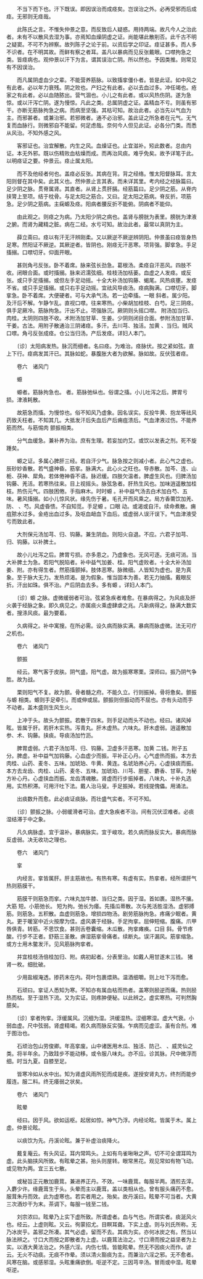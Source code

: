 <!-- { "loadSidebar": true } -->
　　不当下而下也。汗下既误。即因误治而成痉矣。岂误治之外。必再受邪而后成痉。无邪则无痉哉。

　　此陈氏之言。不惟失仲景之意。而反致后人疑惑。用持两端。故凡今人之治此者。未有不以散风去湿为事。亦焉知血燥阴虚之证。尚能堪此散削否。此千古不明之疑窦。不可不为辨察。故列陈子之论于前。以资后学之印证。痉证甚多。而人多不识者。在不明其故。而鲜有察之者耳。盖凡以暴病而见反张戴眼。口噤拘急之类。皆痉病也。观仲景以汗下为言。谓其误治亡阴。所以然也。予因类推。则常见有不因误治。

　　而凡属阴虚血少之辈。不能营养筋脉。以致搐挛僵仆者。皆是此证。如中风之有此者。必以年力衰残。阴之败也。产妇之有此者。必以去血过多。冲任竭也。疮家之有此者。必以血随脓出。营气涸也。小儿之有此者。或以风热伤阴。遂为急惊。或以汗泻亡阴。遂为慢惊。凡此之类。总属阴虚之证。盖精血不亏。则虽有邪干。亦断无筋脉拘急之病。而病至坚强。其枯可知。故治此者。必当先以气血为主。而邪甚者。或兼治邪。若邪微者。通不必治邪。盖此证之所急者在元气。无气复而血脉行。则微邪自不能留。何足虑哉。奈何今人但见此证。必各分门类。而悉从风治。不知外感之风。

　　客邪证也。治宜解散。内生之风。血燥证也。止宜滋补。矧此数者。总由内证。本无外邪。既以伤精败血枯燥而成。而再治风痰。难乎免矣。故予详笔于此。以明痉证之要。仲景云。痉止属太阳。

　　而不及他经者何也。盖痉必反张。其病在背。背之经络。惟太阳督脉耳。言太阳则督在其中矣。此其义也。然仲景止言其表。而未详其里。考内经之经脉篇曰。足少阴之脉。贯脊属肾。其直者。从肾上贯肝膈。经筋篇曰。足少阴之筋。从脊内挟膂上至项。结于枕骨。与足太阳之筋合。又曰。足太阳之筋病。脊反折。项筋急。足少阴之筋病。主痫螈及痉。阳病者腰反折不能俯。阴病者不能仰。

　　由此观之。则痉之为病。乃太阳少阴之病也。盖肾与膀胱为表里。膀胱为津液之腑。而肾为藏精之脏。病在二经。水亏可知。故治此者。最常以真阴为主。

　　薛立斋曰。痉以有汗无汗辨刚柔。又以厥逆不厥逆辨阴阳。仲景虽曰痉皆身热足寒。然阳证不厥逆。其厥逆者。皆阴也。刚痉无汗恶寒。项背强。脚挛急。手足搐搦。口噤切牙。仰面开眼。

　　甚则角弓反张。卧不着席。脉来弦长劲急。葛根汤。柔痉自汗恶风。四肢不收。闭眼合面。或时搐搦。脉来迟濡弦细。桂枝汤加栝蒌。血虚之人发痉。或反张。或只手足搐搦。或但左手足动摇。十全大补汤加钩藤、蝎尾。风热痰壅。发痉不省。或只手足搐搦。或只右手足动摇。宜祛风导痰汤。痉病胸满。口噤切牙。脚挛急。卧不着席。大便硬者。可与大承气汤。若一边牵搐。一眼 斜者。属少阳。及汗后不解。乍静乍乱。直视口噤。往来寒热。小柴胡加桂枝、白芍。足三阴痉。俱手足厥冷。筋脉拘急。汗出不止。项强脉沉。厥阴则头摇口噤。 附汤加当归、肉桂。太阴则四肢不收。术附汤加甘草、生姜。少阴则闭目合面。参附汤加甘草、干姜。古法。用附子散通治三阴诸痉。多汗。去川芎、独活。加黄 、当归。贼风口噤。角弓反张成痉。仓公当归汤。产后发痉。详妇人本门。

　　〔诊〕太阳病发热。脉沉而细者。名曰痉。为难治。痉脉伏。按之紧如弦。直上下行。痉病发其汗已。其脉如蛇。暴腹胀大者为欲解。脉如故。反伏弦者痉。

　　卷六　诸风门

　　螈

　　螈者。筋脉拘急也。 者。筋脉弛纵也。俗谓之搐。小儿吐泻之后。脾胃亏损。津液耗散。

　　故筋急而搐。为慢惊也。俗不知风乃虚象。因名误实。反投牛黄、抱龙等祛风药致夭枉者。不知其几。大抵发汗后失血后产后痈疽溃后。气血津液过伤。不能养筋而然。与筋惕肉 颤振相类。

　　分气血缓急。兼补养为治。庶有生理。若妄加灼艾。或饮以发表之剂。死不旋踵矣。

　　螈之证。多属心脾肝三经。若自汗少气。脉急按之则减小者。此心气之虚也。辰砂妙香散。若气盛神昏。筋挛。脉满大。此心火之旺也。导赤散。加芩、连、山栀、茯神、犀角。若体倦神昏不语。脉迟缓。四肢欠温者。脾虚生风也。归脾汤加钩藤、羌活。若寒热往来。目上视摇头。脉弦急者。肝热生风也。加味逍遥散加桂枝。热伤元气。四肢困倦。手指麻木。时时螈 。补中益气汤去白术加白芍、五味。暑风搐搦。如小儿惊风状。缘先伤于暑。毛孔开而风乘之。局方香薷饮加羌、防、 、芍。风虚昏愦。不自知觅。手足螈 。口眼 动。或渴或自汗。续命煮散。痈疽脓水过多。金疮出血过多。及呕血衄血下血后。或虚弱人误汗误下。气血津液受亏而致此者。

　　大剂保元汤加芎、归、钩藤。兼生阴血。则阳火自退。不应。六君子加芎、归、钩藤。以补脾土。

　　故小儿吐泻之后。脾胃亏损。亦多患之。乃虚象也。无风可逐。无痰可消。当大补脾土为急。若阳气脱陷者。补中益气加姜、桂。阳气虚败者。十全大补汤加姜、附。亦有得生者。然筋搐颤掉。肢体恶寒。脉微细。人皆知为虚也。是为真象。至于脉大无力。发热烦渴。是为假象。惟当固本为善。若无力抽搐。戴眼反折。汗出如珠。俱不治。产后阴血去多。多有螈 。详妇人本门。

　　〔诊〕螈 之脉。虚微缓弱者可治。弦紧急疾者难愈。在暴病得之。为风痰及肝火袭于经脉之象。即久病见之。亦属痰火乘虚肆虐之兆。凡新病得之。脉满大数实者。搜涤风痰。最为要着。

　　久病得之。补中寓搜。在所必需。设久病而脉实满。暴病而脉虚微。法无可疗之机也。

　　卷六　诸风门

　　颤振

　　经云。寒气客于皮肤。阴气盛。阳气虚。故为振寒寒栗。深师曰。振乃阴气争胜。故为战。

　　栗则阳气不复。故为颤。骨者髓之府。不能久立。行则振掉。骨将惫矣。颤振与螈 相类。螈则手足牵引。而或伸或屈。颤振则但振动而不屈也。亦有头动而手不动者。盖木盛则生风生火。

　　上冲于头。故头为颤振。若散于四末。则手足动而头不动也。经曰。诸风掉眩。皆属于肝。若肝木实热。泻青丸。肝木虚热。六味丸。肝木虚弱。逍遥散加参、术、钩藤。挟痰。导痰汤加竹沥。

　　脾胃虚弱。六君子汤加芎、归、钩藤。卫虚多汗恶寒。加黄 二钱。附子五分。脾虚。补中益气加钩藤。心血虚少而振。平补正心丹。心气虚热而振。本方去肉桂、山药、麦冬、五味。加琥珀、牛黄、黄连。名琥珀养心丹。心虚挟痰而振。本方去龙齿、肉桂、山药、麦冬、五味。加琥珀、川芎、胆星、麝香、甘草。为秘方补心丹。心虚挟血而振。龙齿清魂散。肾虚而行步振掉者。八味丸、十补丸选用。实热积滞。可用汗吐下法。戴人治马叟。手足振掉。若线提傀儡。用涌法。

　　出痰数升而愈。此必痰证痰脉。而壮盛气实者。不可不知。

　　〔诊〕颤振之脉。小弱缓滑者可治。虚大急疾者不治。间有沉伏涩难者。必痰湿结滞于中之象。

　　凡久病脉虚。宜于温补。暴病脉实。宜于峻攻。若久病而脉反实大。暴病而脉反虚弱。决无收功之理也。

　　卷六　诸风门

　　挛

　　内经言。挛皆属肝。肝主筋故也。有热有寒。有虚有实。热挛者。经所谓肝气热则筋膜干。

　　筋膜干则筋急而挛。六味丸加牛膝、当归之类。因于湿。首如裹。湿热不攘。大筋 短。小筋弛长。 短为拘。弛长为痿。先搐瓜蒂散。次与羌活胜湿汤。虚邪搏筋。则筋急。五积散。血虚则筋急。增损四物汤。剧劳筋脉拘急。疼痛少眠者。黄丸。更于暖室中近火按摩为佳。虚风袭于经脉。手足拘挛。屈伸短缩。腹痛。爪甲唇俱青。转筋。不思饮食。甚则舌卷囊缩。木瓜散。拘挛瘫痪。口目 斜。骨节疼酸。行步不正者。舒筋三圣散。痹湿筋挛骨痛者。续断丸。误汗漏风。筋挛缩急。或方士用木鳖发汗。见风筋脉拘挛者。

　　并宜桂枝汤倍桂加归、附。病初起者。分表里治。如戴人用甘遂末三钱。 猪肾一枚。细批破。

　　少用盐椒淹透。掺药末在内。荷叶包裹煨熟。温酒细嚼。则上吐下泻而愈。

　　石顽曰。挛证人悉知为寒。不知亦有属血枯而热者。盖寒则胫逆而痛。热则胫热而枯。至于湿热下流。又为实证。则疼肿便秘。以此辨之。虚实寒热。可判然胸臆矣。

　　〔诊〕挛者拘挛。浮缓属风。沉细为湿。洪缓湿热。涩细寒湿。虚大气衰。小弱血虚。尺中弦弱。肾虚精竭。若久病而脉反实强。乍病而见虚涩。虽有合剂。难于图治也。

　　石顽治包山劳俊卿。年高挛废。山中诸医用木瓜、独活、防己、 、威灵仙之类。将半年余。乃致跬步不能动移。或令服八味丸。亦不应。诊其脉。尺中微浮而细。时当九夏。自膝至足。

　　皆寒冷如从水中出。知为肾虚风雨所犯而成是疾。遂授安肾丸方。终剂而能步履连。服二料。终无痿弱之状矣。

　　卷六　诸风门

　　眩晕

　　经曰。因于风。欲如运枢。起居如惊。神气乃浮。内经论眩。皆属于木。属上虚。仲景论眩。

　　以痰饮为先。丹溪论眩。兼于补虚治痰降火。

　　戴复庵云。有头风证。耳内常鸣头。上如有鸟雀啾啾之声。切不可全谓耳鸣为虚。此头脑挟风所致。有眩晕之甚。抬头则屋转。眼常黑花。观见常如有物飞动。或见物为两。宜三五七散。

　　或秘旨正元散加鹿茸。兼进养正丹。不效。一味鹿茸。每服半两。酒煎去滓。入麝少许。缘鹿茸生于头。头晕而主以鹿茸。盖以类相从也。曾有服头痛药不愈。服茸朱丹而效。此为虚寒也。若实者用之。殆矣。故丹溪曰。眩晕不可当者。大黄三次酒炒干为末。茶调下。每服一钱至二钱。

　　刘宗浓曰。眩晕乃上实下虚所致。所谓虚者。血与气也。所谓实者。痰涎风火也。经云。上虚则眩。又云。徇蒙招尤。目瞑耳聋。下实上虚。则与刘氏所称。无乃冰炭乎。盖邪之所凑。其气必虚。留而不去。其病为实。亦何冰炭之有。然当以脉法辨之。寸口大而按之即散者为上虚。以鹿茸法治之。寸口滑而按之益坚者为上实。以酒大黄法治之。外感六淫。内伤七情。皆能眩晕。然无不因痰火而作。谚云。无火不动痰。无痰不作晕。须以清火豁痰为主。而兼治六淫之邪。无不愈者。风寒在脑。或感邪湿。头眩重痛欲倒。呕逆不定。三因芎辛汤。冒雨或中湿。眩晕呕逆。

